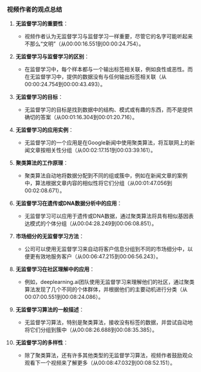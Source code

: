 ### 视频作者的观点总结

1. **无监督学习的重要性**：
   - 视频作者认为无监督学习与监督学习一样重要，尽管它的名字可能听起来不那么“文明”（从00:00:16.551到00:00:24.754）。

2. **无监督学习与监督学习的区别**：
   - 在监督学习中，每个样本都与一个输出标签相关联，例如良性或恶性。而在无监督学习中，提供的数据没有与任何输出标签相关联（从00:00:24.754到00:00:43.493）。

3. **无监督学习的目标**：
   - 无监督学习的目标是找到数据中的结构、模式或有趣的东西，而不是提供确切的答案（从00:01:16.304到00:01:20.716）。

4. **无监督学习的应用实例**：
   - 无监督学习的一个应用是在Google新闻中使用聚类算法，将互联网上的新闻文章按相关性分组（从00:02:17.151到00:03:39.161）。

5. **聚类算法的工作原理**：
   - 聚类算法自动地将数据分配到不同的组或簇中，例如在新闻文章的案例中，算法根据文章内容的相似性将它们分组（从00:01:47.056到00:02:08.671）。

6. **无监督学习在遗传或DNA数据分析中的应用**：
   - 无监督学习可以应用于遗传或DNA数据，通过聚类算法将具有相似基因表达模式的个体分组（从00:04:28.249到00:06:08.851）。

7. **市场细分的无监督学习方法**：
   - 公司可以使用无监督学习来自动将客户信息分组到不同的市场细分中，以便更有效地服务客户（从00:06:47.215到00:06:56.243）。

8. **无监督学习在社区理解中的应用**：
   - 例如，deeplearning.ai团队使用无监督学习来理解他们的社区，通过聚类算法发现了几个不同的个体群体，并根据他们的主要动机进行分类（从00:07:00.551到00:08:24.086）。

9. **无监督学习算法的一般描述**：
   - 无监督学习算法，特别是聚类算法，接收没有标签的数据，并尝试自动地将它们分组到簇中（从00:08:26.688到00:08:35.385）。

10. **无监督学习的多样性**：
    - 除了聚类算法，还有许多其他类型的无监督学习算法，视频作者鼓励观众观看下一个视频来了解更多（从00:08:47.032到00:08:52.151）。